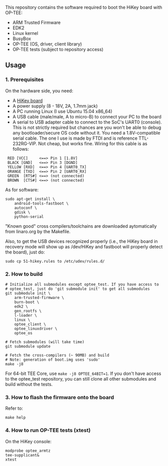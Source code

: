 This repository contains the software required to boot the HiKey board
with OP-TEE:
- ARM Trusted Firmware
- EDK2
- Linux kernel
- BusyBox
- OP-TEE (OS, driver, client library)
- OP-TEE tests (subject to repository access)


## Usage

### 1. Prerequisites

On the hardware side, you need:
- A [HiKey board](https://www.96boards.org/products/hikey/)
- A power supply (8 - 18V, 2A, 1.7mm jack)
- A PC running Linux (I use Ubuntu 15.04 x86_64)
- A USB cable (male/male, A to micro-B) to connect your PC to the board
- A serial to USB adapter cable to connect to the SoC's UART0 (console).
  This  is not strictly required but chances are you won't be able to
  debug any bootloader/secure OS code without it.
  You need a 1.8V-compatible serial cable. The one I use is made by FTDI and
  is reference TTL-232RG-VIP. Not cheap, but works fine.
  Wiring for this cable is as follows:
```
 RED [VCC]     <==> Pin 1 [1.8V]
 BLACK [GND]   <==> Pin 3 [DGND]
 YELLOW [RXD]  <==> Pin 4 [UART0_TX]
 ORANGE [TXD]  <==> Pin 2 [UART0_RX]
 GREEN  [RTS#] <==> (not connected)
 BROWN  [CTS#] <==> (not connected)
```

As for software:
```
sudo apt-get install \
    android-tools-fastboot \
    autoconf \
    gdisk \
    python-serial
```

"Known good" cross compilers/toolchains are downloaded aytomatically from
linaro.org by the Makefile.

Also, to get the USB devices recognized properly (i.e., the HiKey board in
recovery mode will show up as /dev/HiKey and fastboot will properly detect
the board), just do:

```
sudo cp 51-hikey.rules to /etc/udev/rules.d/
```

### 2. How to build
```
# Initialize all submodules except optee_test. If you have access to
# optee_test, just do 'git submodule init' to get all submodules
git submodule init \
	arm-trusted-firmware \
	burn-boot \
	edk2 \
	gen_rootfs \
	l-loader \
	linux \
	optee_client \
	optee_linuxdriver \
	optee_os

# Fetch submodules (will take time)
git submodule update

# Fetch the cross-compilers (~ 90MB) and build
# Note: generation of boot.img uses 'sudo'
make -j8
```

For 64-bit TEE Core, use `make -j8 OPTEE_64BIT=1`.
If you don't have access to the optee_test repository, you can still clone
all other submodules and build without the tests.

### 3. How to flash the firmware onto the board

Refer to:
```
make help
```

### 4. How to run OP-TEE tests (xtest)

On the HiKey console:
```
modprobe optee_armtz
tee-supplicant&
xtest
```
